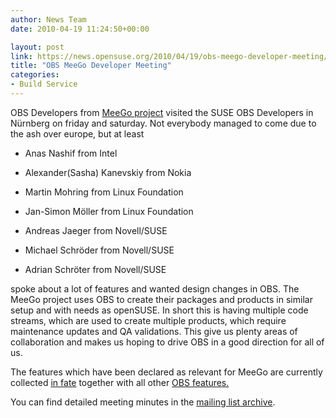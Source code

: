 ```yaml
---
author: News Team
date: 2010-04-19 11:24:50+00:00

layout: post
link: https://news.opensuse.org/2010/04/19/obs-meego-developer-meeting/
title: "OBS MeeGo Developer Meeting"
categories:
- Build Service
---
```

OBS Developers from [MeeGo project](http://meego.com/) visited the SUSE OBS Developers in Nürnberg on friday and saturday. Not everybody managed to come due to the ash over europe, but at least



	
  * Anas Nashif from Intel

	
  * Alexander(Sasha) Kanevskiy from Nokia

	
  * Martin Mohring from Linux Foundation

	
  * Jan-Simon Möller from Linux Foundation

	
  * Andreas Jaeger from Novell/SUSE

	
  * Michael Schröder from Novell/SUSE

	
  * Adrian Schröter from Novell/SUSE


spoke about a lot of features and wanted design changes in OBS. The MeeGo project uses OBS to create their packages and products in similar setup and with needs as openSUSE. In short this is having multiple code streams, which are used to create multiple products, which require maintenance updates and QA validations. This give us plenty areas of collaboration and makes us hoping to drive OBS in a good direction for all of us.

The features which have been declared as relevant for MeeGo are currently collected [in fate](http://www.suse.de/~adrian/OBS-MeeGo-Features/) together with all other [OBS features.](http://www.suse.de/~adrian/OBS-Roadmap/)

You can find detailed meeting minutes in the [mailing list archive](http://lists.opensuse.org/opensuse-buildservice/2010-04/msg00170.html).		
